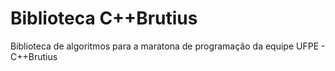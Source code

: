 # Biblioteca C++Brutius
Biblioteca de algoritmos para a maratona de programação da equipe UFPE - C++Brutius
